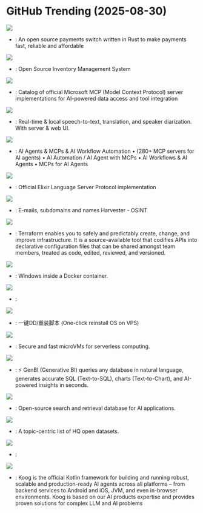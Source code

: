 # GitHub Trending (2025-08-30)

![](https://img.shields.io/badge/Rust-New%20285-green?style=flat-square&logo=appveyor)
- [](https://github.comundefined): An open source payments switch written in Rust to make payments fast, reliable and affordable

![](https://img.shields.io/badge/Python-New%2039-green?style=flat-square&logo=appveyor)
- [](https://github.comundefined): Open Source Inventory Management System

![](https://img.shields.io/badge/C%23-New%20774-green?style=flat-square&logo=appveyor)
- [](https://github.comundefined): Catalog of official Microsoft MCP (Model Context Protocol) server implementations for AI-powered data access and tool integration

![](https://img.shields.io/badge/Python-New%201-green?style=flat-square&logo=appveyor)
- [](https://github.comundefined): Real-time & local speech-to-text, translation, and speaker diarization. With server & web UI.

![](https://img.shields.io/badge/TypeScript-New%2023-green?style=flat-square&logo=appveyor)
- [](https://github.comundefined): AI Agents & MCPs & AI Workflow Automation • (280+ MCP servers for AI agents) • AI Automation / AI Agent with MCPs • AI Workflows & AI Agents • MCPs for AI Agents

![](https://img.shields.io/badge/Elixir-New%20286-green?style=flat-square&logo=appveyor)
- [](https://github.comundefined): Official Elixir Language Server Protocol implementation

![](https://img.shields.io/badge/Python-New%2097-green?style=flat-square&logo=appveyor)
- [](https://github.comundefined): E-mails, subdomains and names Harvester - OSINT

![](https://img.shields.io/badge/Go-New%2032-green?style=flat-square&logo=appveyor)
- [](https://github.comundefined): Terraform enables you to safely and predictably create, change, and improve infrastructure. It is a source-available tool that codifies APIs into declarative configuration files that can be shared amongst team members, treated as code, edited, reviewed, and versioned.

![](https://img.shields.io/badge/Shell-New%20563-green?style=flat-square&logo=appveyor)
- [](https://github.comundefined): Windows inside a Docker container.

![](https://img.shields.io/badge/none-New%20181-green?style=flat-square&logo=appveyor)
- [](https://github.comundefined): 

![](https://img.shields.io/badge/Shell-New%2090-green?style=flat-square&logo=appveyor)
- [](https://github.comundefined): 一键DD/重装脚本 (One-click reinstall OS on VPS)

![](https://img.shields.io/badge/Rust-New%2077-green?style=flat-square&logo=appveyor)
- [](https://github.comundefined): Secure and fast microVMs for serverless computing.

![](https://img.shields.io/badge/TypeScript-New%20276-green?style=flat-square&logo=appveyor)
- [](https://github.comundefined): ⚡️ GenBI (Generative BI) queries any database in natural language, generates accurate SQL (Text-to-SQL), charts (Text-to-Chart), and AI-powered insights in seconds.

![](https://img.shields.io/badge/Rust-New%2087-green?style=flat-square&logo=appveyor)
- [](https://github.comundefined): Open-source search and retrieval database for AI applications.

![](https://img.shields.io/badge/none-New%20172-green?style=flat-square&logo=appveyor)
- [](https://github.comundefined): A topic-centric list of HQ open datasets.

![](https://img.shields.io/badge/Lua-New%2034-green?style=flat-square&logo=appveyor)
- [](https://github.comundefined): 

![](https://img.shields.io/badge/Kotlin-New%2019-green?style=flat-square&logo=appveyor)
- [](https://github.comundefined): Koog is the official Kotlin framework for building and running robust, scalable and production-ready AI agents across all platforms – from backend services to Android and iOS, JVM, and even in-browser environments. Koog is based on our AI products expertise and provides proven solutions for complex LLM and AI problems

